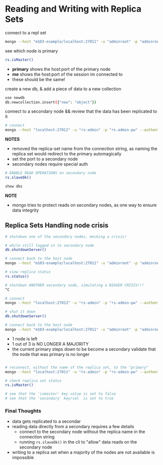 # Reading and Writing with Replica Sets
connect to a repl set
```bash
mongo --host "m103-example/localhost:27011" -u "adminroot" -p "adminrootpw" --authenticationDatabase "admin"
```
see which node is primary
```bash
rs.isMaster()
```
- **primary** shows the host:port of the primary node
- **me** shows the host:port of the session im connected to
- these should be the same!

create a new db, & add a piece of data to a new collection
```bash
use newdb
db.newcollection.insert({"new": "object"})
```

connect to a secondary node && review that the data has been replicated to it 
```bash
# connect
mongo --host "localhost:27012" -u "rs-admin" -p "rs-admin-pw" --authenticationDatabase "admin"
```
**NOTES**
- removed the replica-set name from the connection string, as naming the replica set would redirect to the primary automagically
- set the port to a secondary node
- secondary nodes require special auth 
```bash
# ENABLE READ OPERATIONS on secondary node
rs.slaveOk()

show dbs

```
**NOTE**  
- mongo tries to protect reads on secondary nodes, as one way to ensure data integrity

## Replica Sets Handling node crisis
```bash
# shutdown one of the secondary nodes, mocking a crisis!

# while still logged in to secondary node
db.shutdownServer()

# connect back to the host node
mongo --host "m103-example/localhost:27011" -u "adminroot" -p "adminrootpw" --authenticationDatabase "admin"

# view replica status
rs.status()

# shutdown ANOTHER secondary node, simulating a BIGGER CRISIS!!!
^C

# connect
mongo --host "localhost:27013" -u "rs-admin" -p "rs-admin-pw" --authenticationDatabase "admin"

# shut it down
db.shutdownServer()

# connect back to the host node
mongo --host "m103-example/localhost:27011" -u "adminroot" -p "adminrootpw" --authenticationDatabase "admin"
```
- 1 node is left
- 1 out of 3 is NO LONGER A MAJORITY
- the current primary steps down to be become a secondary
validate that the node that was primary is no longer
```bash

# reconnect, without the name of the replica set, to the "primary"
mongo --host "localhost:27011" -u "rs-admin" -p "rs-admin-pw" --authenticationDatabase "admin"

# check replica set status
rs.isMaster()

# see that the 'ismaster' key value is set to false
# see that the 'secondary' key/val  is set to true
```

### Final Thoughts
- data gets replicated to a secondar
- reading data directly from a secondary requires a few details
  - connect to the secondary node without the replica name in the connection string
  - running `rs.slaveOk()` in the cli to "allow" data reads on the secondary node
- writing to a replica set when a majority of the nodes are not available is impossible